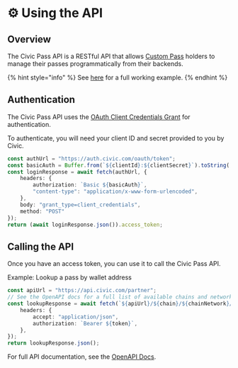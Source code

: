 # ⚙️ Using the API

## Overview

The Civic Pass API is a RESTful API that allows [Custom Pass](issue-your-own-custom-pass.md) holders to manage their passes programmatically from their backends.

{% hint style="info" %}
See [here](https://github.com/civicteam/civic-pass-demos/blob/feature/backend-examples/packages/evm/exampleScripts/getPassStatusUsingAPI.ts) for a full working example.
{% endhint %}

## Authentication

The Civic Pass API uses the [OAuth Client Credentials Grant](https://oauth.net/2/grant-types/client-credentials/) for authentication.

To authenticate, you will need your client ID and secret provided to you by Civic.

```typescript
const authUrl = "https://auth.civic.com/oauth/token";
const basicAuth = Buffer.from(`${clientId}:${clientSecret}`).toString('base64');
const loginResponse = await fetch(authUrl, {
    headers: {
        authorization: `Basic ${basicAuth}`,
        "content-type": "application/x-www-form-urlencoded",
    },
    body: "grant_type=client_credentials",
    method: "POST"
});
return (await loginResponse.json()).access_token;
```

## Calling the API

Once you have an access token, you can use it to call the Civic Pass API.

Example: Lookup a pass by wallet address

```typescript
const apiUrl = "https://api.civic.com/partner";
// See the OpenAPI docs for a full list of available chains and networks
const lookupResponse = await fetch(`${apiUrl}/${chain}/${chainNetwork}/${wallet}`, {
    headers: {
        accept: "application/json",
        authorization: `Bearer ${token}`,
    },
});
return lookupResponse.json();
```

For full API documentation, see the [OpenAPI Docs](https://civicteam.github.io/openapi-docs/).
